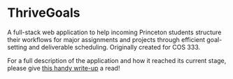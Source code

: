 # ThriveGoals
A full-stack web application to help incoming Princeton students structure their workflows for major assignments and projects through efficient goal-setting and deliverable scheduling. Originally created for COS 333.

For a full description of the application and how it reached its current stage, please give [this handy write-up](https://justintranjt.me/projects/2019-01-23-Thrive-Goals/) a read!
